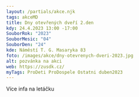 ```yaml
---
layout: /partials/akce.njk
tags: akceMD
title: Dny otevřených dveří 2.den
kdy: 24.4.2023 13:00 -17:00
SouborRok: "2023"
SouborMesic: "04"
SouborDen: "24"
kde: Náměstí T. G. Masaryka 83
foto: /images/akce/dny-otevrenych-dveri-2023.jpg
alt: pozvánka na akci
web: https://zusdk.cz/
myTags: ProDeti ProDospele Ostatni duben2023
---
```

V﻿íce infa na letáčku